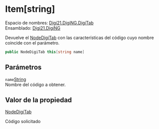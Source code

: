 # Item\[string\]

Espacio de nombres: [Digi21.DigiNG.DigiTab](../../../)  
Ensamblado: [Digi21.DigiNG](../../../../)

Devuelve el [NodeDigiTab](../../nodedigitab/) con las características del código cuyo nombre coincide con el parámetro.

```csharp
public NodeDigiTab this[string name] 
```

## Parámetros

`name`[String](https://docs.microsoft.com/en-us/dotnet/api/system.string?view=net-5.0)  
Nombre del código a obtener.

## Valor de la propiedad

[NodeDigiTab](../../nodedigitab/)

Código solicitado



